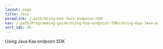 ```yaml
---
layout: page
title: Java
permalink: /:path/Using-Kaa-Java-endpoint-SDK
nav: /:path/Programming-guide/Using-Kaa-endpoint-SDKs/Using-Kaa-Java-endpoint-SDK
sort_idx: 40
---
```

Using Java Kaa endpoint SDK